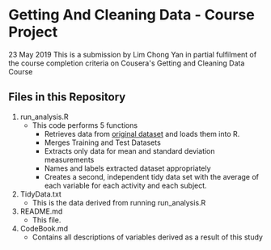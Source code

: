 # Getting And Cleaning Data - Course Project
23 May 2019
This is a submission by Lim Chong Yan in partial fulfilment of the course completion criteria on Cousera's Getting and Cleaning Data Course

## Files in this Repository
1. run_analysis.R
    - This code performs 5 functions
       - Retrieves data from [original dataset](https://d396qusza40orc.cloudfront.net/getdata%2Fprojectfiles%2FUCI%20HAR%20Dataset.zip) and loads them into R.
       - Merges Training and Test Datasets
       - Extracts only data for mean and standard deviation measurements
       - Names and labels extracted dataset appropriately
       - Creates a second, independent tidy data set with the average of each variable for each activity and each subject.
2. TidyData.txt
    - This is the data derived from running run_analysis.R
3. README.md
    - This file.
4. CodeBook.md
    - Contains all descriptions of variables derived as a result of this study
